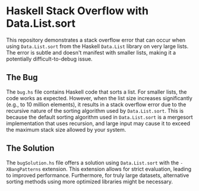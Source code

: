 # Haskell Stack Overflow with Data.List.sort
This repository demonstrates a stack overflow error that can occur when using `Data.List.sort` from the Haskell `Data.List` library on very large lists.  The error is subtle and doesn't manifest with smaller lists, making it a potentially difficult-to-debug issue.

## The Bug
The `bug.hs` file contains Haskell code that sorts a list.  For smaller lists, the code works as expected. However, when the list size increases significantly (e.g., to 10 million elements), it results in a stack overflow error due to the recursive nature of the sorting algorithm used by `Data.List.sort`. This is because the default sorting algorithm used in `Data.List.sort` is a mergesort implementation that uses recursion, and large input may cause it to exceed the maximum stack size allowed by your system.

## The Solution
The `bugSolution.hs` file offers a solution using `Data.List.sort` with the `-XBangPatterns` extension. This extension allows for strict evaluation, leading to improved performance. Furthermore, for truly large datasets, alternative sorting methods using more optimized libraries might be necessary. 
